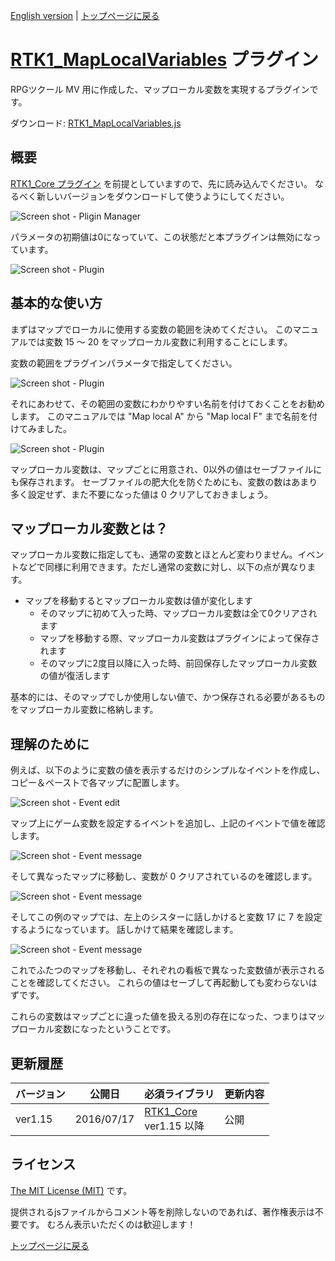 [English version](RTK1_MapLocalVariables.md) | [トップページに戻る](README.ja.md)

# [RTK1_MapLocalVariables](RTK1_MapLocalVariables.js) プラグイン

RPGツクール MV 用に作成した、マップローカル変数を実現するプラグインです。

ダウンロード: [RTK1_MapLocalVariables.js](https://raw.githubusercontent.com/yamachan/jgss-hack/master/RTK1_MapLocalVariables.js)

## 概要

[RTK1_Core プラグイン](RTK1_Core.ja.md) を前提としていますので、先に読み込んでください。 なるべく新しいバージョンをダウンロードして使うようにしてください。

![Screen shot - Pligin Manager](i/RTK1_MapLocalVariables-01.png)

パラメータの初期値は0になっていて、この状態だと本プラグインは無効になっています。

![Screen shot - Plugin](i/RTK1_MapLocalVariables-02.png)

## 基本的な使い方

まずはマップでローカルに使用する変数の範囲を決めてください。 このマニュアルでは変数 15 ～ 20 をマップローカル変数に利用することにします。

変数の範囲をプラグインパラメータで指定してください。

![Screen shot - Plugin](i/RTK1_MapLocalVariables-03.png)

それにあわせて、その範囲の変数にわかりやすい名前を付けておくことをお勧めします。 このマニュアルでは "Map local A" から "Map local F" まで名前を付けてみました。

![Screen shot - Plugin](i/RTK1_MapLocalVariables-04.png)

マップローカル変数は、マップごとに用意され、0以外の値はセーブファイルにも保存されます。 セーブファイルの肥大化を防ぐためにも、変数の数はあまり多く設定せず、また不要になった値は 0 クリアしておきましょう。

## マップローカル変数とは？

マップローカル変数に指定しても、通常の変数とほとんど変わりません。イベントなどで同様に利用できます。ただし通常の変数に対し、以下の点が異なります。

* マップを移動するとマップローカル変数は値が変化します
  * そのマップに初めて入った時、マップローカル変数は全て0クリアされます
  * マップを移動する際、マップローカル変数はプラグインによって保存されます
  * そのマップに2度目以降に入った時、前回保存したマップローカル変数の値が復活します

基本的には、そのマップでしか使用しない値で、かつ保存される必要があるものをマップローカル変数に格納します。

## 理解のために

例えば、以下のように変数の値を表示するだけのシンプルなイベントを作成し、コピー＆ペーストで各マップに配置します。

![Screen shot - Event edit](i/RTK1_MapLocalVariables-05.png)

マップ上にゲーム変数を設定するイベントを追加し、上記のイベントで値を確認します。

![Screen shot - Event message](i/RTK1_MapLocalVariables-06.png)

そして異なったマップに移動し、変数が 0 クリアされているのを確認します。

![Screen shot - Event message](i/RTK1_MapLocalVariables-07.png)

そしてこの例のマップでは、左上のシスターに話しかけると変数 17 に 7 を設定するようになっています。 話しかけて結果を確認します。

![Screen shot - Event message](i/RTK1_MapLocalVariables-08.png)

これでふたつのマップを移動し、それぞれの看板で異なった変数値が表示されることを確認してください。 これらの値はセーブして再起動しても変わらないはずです。

これらの変数はマップごとに違った値を扱える別の存在になった、つまりはマップローカル変数になったということです。

## 更新履歴

| バージョン | 公開日 | 必須ライブラリ | 更新内容 |
| --- | --- | --- | --- |
| ver1.15 | 2016/07/17 | [RTK1_Core](RTK1_Core.ja.md)<br>ver1.15 以降 | 公開 |

## ライセンス

[The MIT License (MIT)](https://opensource.org/licenses/mit-license.php) です。

提供されるjsファイルからコメント等を削除しないのであれば、著作権表示は不要です。 むろん表示いただくのは歓迎します！

[トップページに戻る](README.ja.md)
